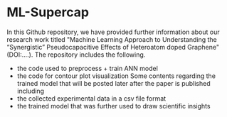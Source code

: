 # ML-Supercap
In this Github repository, we have provided further information about our research work titled "Machine Learning Approach to Understanding the “Synergistic” Pseudocapacitive Effects of Heteroatom doped Graphene" (DOI:....). The repository includes the following.
- the code used to preprocess + train ANN model
- the code for contour plot visualization
Some contents regarding the trained model that will be posted later after the paper is published including
- the collected experimental data in a csv file format 
- the trained model that was further used to draw scientific insights
